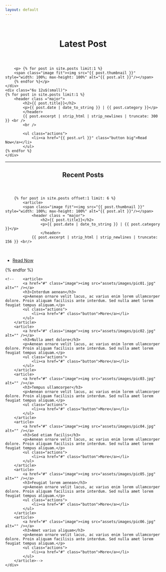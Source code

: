 ```yaml
---
layout: default
---
```


<!-- Section -->
<!--section>
	<header class="major">
		<h2>Erat lacinia</h2>
	</header>
	<div class="features">
		<article>
			<span class="icon fa-diamond"></span>
			<div class="content">
				<h3>Portitor ullamcorper</h3>
				<p>Aenean ornare velit lacus, ac varius enim lorem ullamcorper dolore. Proin aliquam facilisis ante interdum. Sed nulla amet lorem feugiat tempus aliquam.</p>
			</div>
		</article>
		<article>
			<span class="icon fa-paper-plane"></span>
			<div class="content">
				<h3>Sapien veroeros</h3>
				<p>Aenean ornare velit lacus, ac varius enim lorem ullamcorper dolore. Proin aliquam facilisis ante interdum. Sed nulla amet lorem feugiat tempus aliquam.</p>
			</div>
		</article>
		<article>
			<span class="icon fa-rocket"></span>
			<div class="content">
				<h3>Quam lorem ipsum</h3>
				<p>Aenean ornare velit lacus, ac varius enim lorem ullamcorper dolore. Proin aliquam facilisis ante interdum. Sed nulla amet lorem feugiat tempus aliquam.</p>
			</div>
		</article>
		<article>
			<span class="icon fa-signal"></span>
			<div class="content">
				<h3>Sed magna finibus</h3>
				<p>Aenean ornare velit lacus, ac varius enim lorem ullamcorper dolore. Proin aliquam facilisis ante interdum. Sed nulla amet lorem feugiat tempus aliquam.</p>
			</div>
		</article>
	</div>
</section>


<!--  <header>
		<h1>Welcome to Koan Trading<br />
		</h1>
		<p>Personal trading and development blog</p>
	</header>
	<p>Koan Trading is a personal trading and development blog. Here, I will be market analysis, trades and trade review, developmental objectivse and progress, educational information, and more. Thanks for taking some time out of your day, I hope you are able to find some value.</p>
	<ul class="actions">
		<li><a href="#" class="button big">Latest Post</a></li>
	</ul>
</div>
<!--  <span class="image object">
	<img src="assets/images/pic10.jpg" alt="" />
</span>-->

<!-- Section -->
<br />

<label id="greeting"></label>

<header class="major">
	<h1>Latest Post</h1>
<script>
    var myDate = new Date();
    var currentHour = myDate.getHours();

    var msg;

    if (currentHour < 12)
        msg = 'Good Morning';
    else if(currentHour == 12)
	msg = 'Good Noon';
    else if (currentHour >= 12 && currentHour <= 17)
        msg = 'Good Afternoon';
    else if (currentHour >= 17 && currentHour <= 24)
        msg = 'Good Evening';

    document.getElementById('greeting').innerHTML =
        '<b>' + msg + '</b>';

</script>
</header>

<!--
<header class="major">
	<h1>Latest Post</h1>

	<p>Welcome back to Kōan Trading</p>
</header>
-->

<div class = "row">
  <div class="6u 12u$(small)">

		<p> {% for post in site.posts limit:1 %}
		<span class="image fit"><img src="{{ post.thumbnail }}" style="width: 100%; max-height: 100%" alt="{{ post.alt }}"/></span>
		{% endfor %}</p>
	</div>
	<div class="6u 12u$(small)">
	{% for post in site.posts limit:1 %}
		<header class ="major">
			<h2>{{ post.title}}</h2>
			<p>{{ post.date | date_to_string }} | {{ post.category }}</p>
			</header>
			{{ post.excerpt | strip_html | strip_newlines | truncate: 300 }} <br />
			<br />

			<ul class="actions">
				<li><a href="{{ post.url }}" class="button big">Read Now</a></li>
			</ul>
	{% endfor %}
	</div>

<section>
<hr class="major" />
<!-- Section -->
<section>
	<header class="major">
		<h2>Recent Posts</h2>
	</header>
	<div class="posts">

		{% for post in site.posts offset:1 limit: 6 %}
			<article>
			<span class="image fit"><img src="{{ post.thumbnail }}" style="width: 100%; max-height: 100%" alt="{{ post.alt }}"/></span>
				<header class = "major">
					<h2>{{ post.title}}</h2>
					<p>{{ post.date | date_to_string }} | {{ post.category }}</p>
					</header>
				{{ post.excerpt | strip_html | strip_newlines | truncate: 156 }} <br/>
<br/>
				<ul class="actions">
					<li><a href="{{ post.url }}" class="button">Read Now</a></li>
				</ul>
			</article>
		{% endfor %}

	<!--	<article>
			<a href="#" class="image"><img src="assets/images/pic01.jpg" alt="" /></a>
			<h3>Interdum aenean</h3>
			<p>Aenean ornare velit lacus, ac varius enim lorem ullamcorper dolore. Proin aliquam facilisis ante interdum. Sed nulla amet lorem feugiat tempus aliquam.</p>
			<ul class="actions">
				<li><a href="#" class="button">More</a></li>
			</ul>
		</article>
		<article>
			<a href="#" class="image"><img src="assets/images/pic02.jpg" alt="" /></a>
			<h3>Nulla amet dolore</h3>
			<p>Aenean ornare velit lacus, ac varius enim lorem ullamcorper dolore. Proin aliquam facilisis ante interdum. Sed nulla amet lorem feugiat tempus aliquam.</p>
			<ul class="actions">
				<li><a href="#" class="button">More</a></li>
			</ul>
		</article>
		<article>
			<a href="#" class="image"><img src="assets/images/pic03.jpg" alt="" /></a>
			<h3>Tempus ullamcorper</h3>
			<p>Aenean ornare velit lacus, ac varius enim lorem ullamcorper dolore. Proin aliquam facilisis ante interdum. Sed nulla amet lorem feugiat tempus aliquam.</p>
			<ul class="actions">
				<li><a href="#" class="button">More</a></li>
			</ul>
		</article>
		<article>
			<a href="#" class="image"><img src="assets/images/pic04.jpg" alt="" /></a>
			<h3>Sed etiam facilis</h3>
			<p>Aenean ornare velit lacus, ac varius enim lorem ullamcorper dolore. Proin aliquam facilisis ante interdum. Sed nulla amet lorem feugiat tempus aliquam.</p>
			<ul class="actions">
				<li><a href="#" class="button">More</a></li>
			</ul>
		</article>
		<article>
			<a href="#" class="image"><img src="assets/images/pic05.jpg" alt="" /></a>
			<h3>Feugiat lorem aenean</h3>
			<p>Aenean ornare velit lacus, ac varius enim lorem ullamcorper dolore. Proin aliquam facilisis ante interdum. Sed nulla amet lorem feugiat tempus aliquam.</p>
			<ul class="actions">
				<li><a href="#" class="button">More</a></li>
			</ul>
		</article>
		<article>
			<a href="#" class="image"><img src="assets/images/pic06.jpg" alt="" /></a>
			<h3>Amet varius aliquam</h3>
			<p>Aenean ornare velit lacus, ac varius enim lorem ullamcorper dolore. Proin aliquam facilisis ante interdum. Sed nulla amet lorem feugiat tempus aliquam.</p>
			<ul class="actions">
				<li><a href="#" class="button">More</a></li>
			</ul>
		</article>-->
	</div>
</section>
